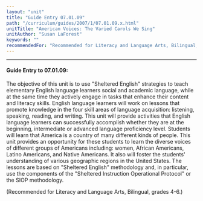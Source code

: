 ```yaml
---
layout: "unit"
title: "Guide Entry 07.01.09"
path: "/curriculum/guides/2007/1/07.01.09.x.html"
unitTitle: "American Voices: The Varied Carols We Sing"
unitAuthor: "Susan LaForest"
keywords: ""
recommendedFor: "Recommended for Literacy and Language Arts, Bilingual, grades 4-6."
---
```

<body>
<hr/>
 <h4>
  Guide Entry to 07.01.09:
 </h4>
 <p>
  The objective of this unit is to use "Sheltered English" strategies to teach elementary English language learners social and academic language, while at the same time they actively engage in tasks that enhance their content and literacy skills. English language learners will work on lessons that promote knowledge in the four skill areas of language acquisition: listening, speaking, reading, and writing. This unit will provide activities that English language learners can successfully accomplish whether they are at the beginning, intermediate or advanced language proficiency level. Students will learn that America is a country of many different kinds of people. This unit provides an opportunity for these students to learn the diverse voices of different groups of Americans including: women, African Americans, Latino Americans, and Native Americans. It also will foster the students' understanding of various geographic regions in the United States. The lessons are based on "Sheltered English" methodology and, in particular, use the components of the "Sheltered Instruction Operational Protocol" or the SIOP methodology.
 </p>
<p>
  (Recommended for Literacy and Language Arts, Bilingual, grades 4-6.)
 </p>

</body>